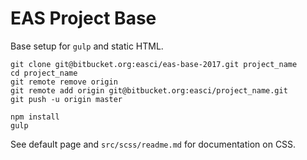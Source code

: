 # EAS Project Base

Base setup for `gulp` and static HTML.

```
git clone git@bitbucket.org:easci/eas-base-2017.git project_name
cd project_name
git remote remove origin
git remote add origin git@bitbucket.org:easci/project_name.git
git push -u origin master

npm install
gulp
```

See default page and `src/scss/readme.md` for documentation on CSS.
